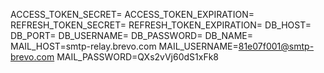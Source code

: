 ACCESS_TOKEN_SECRET=
ACCESS_TOKEN_EXPIRATION=
REFRESH_TOKEN_SECRET=
REFRESH_TOKEN_EXPIRATION=
DB_HOST=
DB_PORT=
DB_USERNAME=
DB_PASSWORD=
DB_NAME=
MAIL_HOST=smtp-relay.brevo.com
MAIL_USERNAME=81e07f001@smtp-brevo.com
MAIL_PASSWORD=QXs2vVj60dS1xFk8
